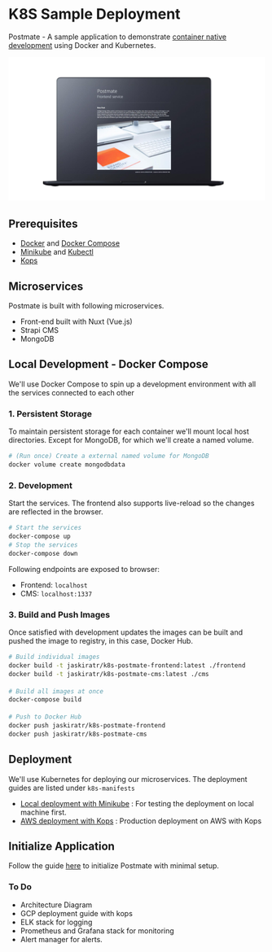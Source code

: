 # K8S Sample Deployment

Postmate - A sample application to demonstrate [container native development](https://cloudblogs.microsoft.com/opensource/2018/04/23/5-reasons-you-should-be-doing-container-native-development/) using Docker and Kubernetes.

<p align="center">
  <img width="600" alt="header" src="assets/postmate.jpg">
</p>

## Prerequisites

- [Docker](https://www.docker.com/) and [Docker Compose](https://github.com/docker/compose)
- [Minikube](https://github.com/kubernetes/minikube) and [Kubectl](https://github.com/kubernetes/kubectl)
- [Kops](https://github.com/kubernetes/kops)

## Microservices

Postmate is built with following microservices.

- Front-end built with Nuxt (Vue.js)
- Strapi CMS
- MongoDB

## Local Development - Docker Compose

We'll use Docker Compose to spin up a development environment with all the services connected to each other

### 1. Persistent Storage

To maintain persistent storage for each container we'll mount local host directories. Except for MongoDB, for which we'll create a named volume.

```sh
# (Run once) Create a external named volume for MongoDB
docker volume create mongodbdata
```

### 2. Development

Start the services. The frontend also supports live-reload so the changes are reflected in the browser.

```sh
# Start the services
docker-compose up
# Stop the services
docker-compose down
```

Following endpoints are exposed to browser:

- Frontend: `localhost`
- CMS: `localhost:1337`

### 3. Build and Push Images

Once satisfied with development updates the images can be built and pushed the image to registry, in this case, Docker Hub.

```sh
# Build individual images
docker build -t jaskiratr/k8s-postmate-frontend:latest ./frontend
docker build -t jaskiratr/k8s-postmate-cms:latest ./cms

# Build all images at once
docker-compose build

# Push to Docker Hub
docker push jaskiratr/k8s-postmate-frontend
docker push jaskiratr/k8s-postmate-cms
```

## Deployment

We'll use Kubernetes for deploying our microservices.
The deployment guides are listed under `k8s-manifests`

- [Local deployment with Minikube](k8s-manifests/minikube) : For testing the deployment on local machine first.
- [AWS deployment with Kops](k8s-manifests/aws) : Production deployment on AWS with Kops

## Initialize Application

Follow the guide [here](initialize-cms.md) to initialize Postmate with minimal setup.

### To Do

- Architecture Diagram
- GCP deployment guide with kops
- ELK stack for logging
- Prometheus and Grafana stack for monitoring
- Alert manager for alerts.
